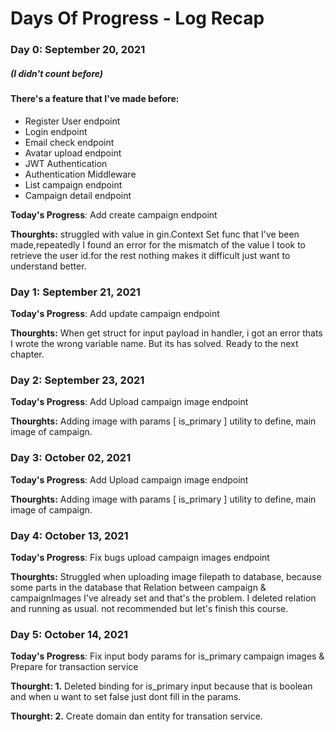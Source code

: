# Days Of Progress - Log Recap

### Day 0: September 20, 2021
##### (I didn't count before)
#### There's a feature that I've made before:
- Register User endpoint
- Login endpoint
- Email check endpoint
- Avatar upload endpoint
- JWT Authentication
- Authentication Middleware
- List campaign endpoint
- Campaign detail endpoint


**Today's Progress**: Add create campaign endpoint

**Thourghts:** struggled with value in gin.Context Set func that I've been made,repeatedly I found an error for the mismatch of the value I took to retrieve the user id.for the rest nothing makes it difficult just want to understand better.

### Day 1: September 21, 2021

**Today's Progress**: Add update campaign endpoint

**Thourghts:** When get struct for input payload in handler, i got an error thats I wrote the wrong variable name. But its has solved. Ready to the next chapter.

### Day 2: September 23, 2021

**Today's Progress**: Add Upload campaign image endpoint

**Thourghts:** Adding image with params [ is_primary ] utility to define, main image of campaign.

### Day 3: October 02, 2021 

**Today's Progress**: Add Upload campaign image endpoint

**Thourghts:** Adding image with params [ is_primary ] utility to define, main image of campaign.

### Day 4: October 13, 2021

**Today's Progress**: Fix bugs upload campaign images endpoint

**Thourghts:** Struggled when uploading image filepath to database, because some parts in the database that Relation between campaign & campaignImages I've already set and that's the problem. I deleted relation and running as usual. not recommended but let's finish this course.

### Day 5: October 14, 2021 

**Today's Progress**: Fix input body params for is_primary campaign images & Prepare for transaction service

**Thourght: 1.**  Deleted binding for is_primary input because that is boolean and when u want to set false just dont fill in the params.

**Thourght: 2.** Create domain dan entity for transation service.  

